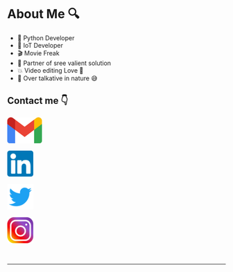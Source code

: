 #  About Me 🔍

- 🐍 Python Developer
- 📡 IoT Developer
- 🎬 Movie Freak
- 🐬 Partner of sree valient solution
- 💥 Video editing Love 🖤
- 🦷 Over talkative in nature 😅
## Contact me 👇

[<img height="60" src="https://github.com/ParameswaranP/Assets/blob/main/Gmail.png" />][gmail]

[<img height="60" src="https://github.com/ParameswaranP/Assets/blob/main/Linkedin.png" />][Linkedin]

[<img height="60" src="https://github.com/ParameswaranP/Assets/blob/main/Twitter.png" />][Twitter]

[<img height="60" src="https://github.com/ParameswaranP/Assets/blob/main/Instagram.png" />][Instagram]

<br />
<hr />

[gmail]: mailto:paramupanneerselvam@gmail.com
[Linkedin]: https://linkedin.com/in/parameswaran-panneerselvam-586a4a128/
[Twitter]: https://twitter.com/Parames17807896
[Instagram]: https://instagram.com/paramesh_ram_
